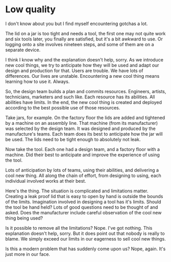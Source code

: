 # Low quality

I don't know about you but I find myself encountering gotchas a lot.

The lid on a jar is too tight and needs a tool, the first one may not quite work and six tools later, you finally are satisfied, but it's a bit awkward to use. Or logging onto a site involves nineteen steps, and some of them are on a separate device.

I think I know why and the explanation doesn't help, sorry. As we introduce new cool things, we try to anticipate how they will be used and adapt our design and production for that. Users are trouble. We have lots of differences. Our lives are unstable. Encountering a new cool thing means learning how to use it. Always.

So, the design team builds a plan and commits resources. Engineers, artists, technicians, marketers and such like. Each resource has its abilities. All abilities have limits. In the end, the new cool thing is created and deployed according to the best possible use of those resources.

Take jars, for example. On the factory floor the lids are added and tightened by a machine on an assembly line. That machine (from its manufacturer) was selected by the design team. It was designed and produced by the manufacture's teams. Each team does its best to anticipate how the jar will be used. The lids need to be tight enough to absolutely not leak.

Now take the tool. Each one had a design team, and a factory floor with a machine. Did their best to anticipate and improve the experience of using the tool.

Lots of anticipation by lots of teams, using their abilities, and delivering a cool new thing. All along the chain of effort, from designing to using, each individual involved works at their best.

Here's the thing. The situation is complicated and limitations matter. Creating a leak proof lid that is easy to open by hand is outside the bounds of the limits. Imagination involved in designing a tool has it's limits. Should the tool be hand held? Lots of good questions need to be thought of and asked. Does the manufacturer include careful observation of the cool new thing being used?

Is it possible to remove all the limitations? Nope. I've got nothing. This explanation doesn't help, sorry. But it does point out that nobody is really to blame. We simply exceed our limits in our eagerness to sell cool new things.

Is this a modern problem that has suddenly come upon us? Nope, again. It's just more in our face.